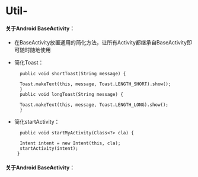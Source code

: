# Util-
#### 关于Android BaseActivity：
* 在BaseActivity放置通用的简化方法，让所有Activity都继承自BaseActivity即可随时随地使用</br>
* 简化Toast：</br>


        public void shortToast(String message) {
  
        Toast.makeText(this, message, Toast.LENGTH_SHORT).show();
        }
        public void longToast(String message) {

        Toast.makeText(this, message, Toast.LENGTH_LONG).show();
        }
    
* 简化startActivity：</br>

        public void startMyActivity(Class<?> cla) {
                
		Intent intent = new Intent(this, cla);
		startActivity(intent);
	   }
	
    
#### 关于Android BaseActivity：
